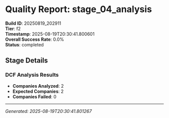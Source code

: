 # Quality Report: stage_04_analysis

**Build ID**: 20250819_202911  
**Tier**: f2  
**Timestamp**: 2025-08-19T20:30:41.800601  
**Overall Success Rate**: 0.0%  
**Status**: completed

## Stage Details

### DCF Analysis Results

- **Companies Analyzed**: 2
- **Expected Companies**: 2
- **Companies Failed**: 0

---
*Generated: 2025-08-19T20:30:41.801267*
